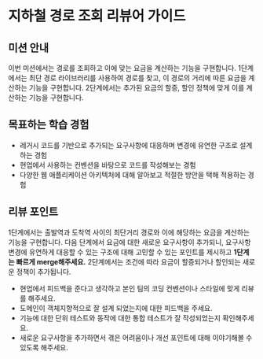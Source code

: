 # 지하철 경로 조회 리뷰어 가이드

## 미션 안내

이번 미션에서는 경로를 조회하고 이에 맞는 요금을 계산하는 기능을 구현합니다. 1단계에서는 최단 경로 라이브러리를 사용하여 경로를 찾고, 이 경로의 거리에 따른 요금을 계산하는 기능을 구현합니다. 2단계에서는 추가된
요금의 할증, 할인 정책에 맞게 이를 계산하는 기능을 구현합니다.

## 목표하는 학습 경험

- 레거시 코드를 기반으로 추가되는 요구사항에 대응하며 변경에 유연한 구조로 설계하는 경험
- 현업에서 사용하는 컨벤션을 바탕으로 코드를 작성해보는 경험
- 다양한 웹 애플리케이션 아키텍처에 대해 알아보고 적절한 방안을 택해 적용하는 경험

## 리뷰 포인트

1단계에서는 출발역과 도착역 사이의 최단거리 경로와 이에 해당하는 요금을 계산하는 기능을 구현합니다. 다음 단계에서 요금에 대한 새로운 요구사항이 추가되니, 요구사항 변경에 유연하게 대응할 수 있는 구조에 대해
고민할 수 있는 포인트를 제시하고 **1단계는 빠르게 merge해주세요.** 2단계에서는 조건에 따라 요금이 할증되거나 할인되는 새로운 정책이 추가됩니다.

- 현업에서 피드백을 준다고 생각하고 본인 팀의 코딩 컨벤션이나 스타일에 맞게 리뷰를 해주세요.
- 도메인이 객체지향적으로 잘 설계 되었는지에 대한 피드백을 주세요.
- 기능에 대한 단위 테스트와 동작에 대한 통합 테스트가 잘 작성되었는지 확인해주세요.
- 새로운 요구사항을 추가하면서 겪은 어려움이나 개선 포인트에 대해 이야기해볼 수 있도록 해주세요.
